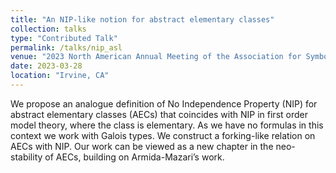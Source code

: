 ```yaml
---
title: "An NIP-like notion for abstract elementary classes"
collection: talks
type: "Contributed Talk"
permalink: /talks/nip_asl
venue: "2023 North American Annual Meeting of the Association for Symbolic Logic, UC Irvine"
date: 2023-03-28
location: "Irvine, CA"
---
```


We propose an analogue definition of No Independence Property (NIP) for abstract
elementary classes (AECs) that coincides with NIP in first order model theory, where
the class is elementary. As we have no formulas in this context we work with Galois
types. We construct a forking-like relation on AECs with NIP. Our work can be viewed
as a new chapter in the neo-stability of AECs, building on Armida-Mazari’s work.
